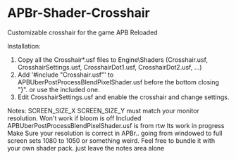 APBr-Shader-Crosshair
=====================

Customizable crosshair for the game APB Reloaded

Installation: 
1. Copy all the Crosshair*.usf files to Engine\Shaders (Crosshair.usf, CrosshairSettings.usf, CrosshairDot1.usf, CrosshairDot2.usf, ...)
2. Add '#include "Crosshair.usf"' to APBUberPostProcessBlendPixelShader.usf before the bottom closing "}". or use the included one.
3. Edit CrosshairSettings.usf and enable the crosshair and change settings.



Notes:
SCREEN_SIZE_X SCREEN_SIZE_Y must match your monitor resolution.
Won't work if bloom is off
Included APBUberPostProcessBlendPixelShader.usf is from rtw
Its work in progress
Make Sure your resolution is correct in APBr.. going from windowed to full screen sets 1080 to 1050 or something weird.
Feel free to bundle it with your own shader pack. just leave the notes area alone 